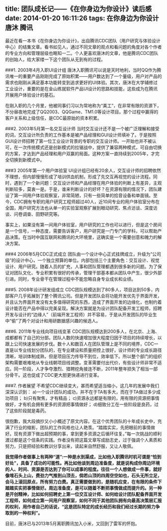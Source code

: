 title: 团队成长记——《在你身边为你设计》读后感
date: 2014-01-20 16:11:26
tags: 在你身边为你设计 唐沐 腾讯
---
最近在看一本书《在你身边为你设计》，出自腾讯CDC团队（用户研究与体验设计中心）的结集文章。看书如见人，通过不同文章的观点和看问题的角度对各个作者的专业方向和管理层级也略知一二。个人更喜欢唐沐的文章，他是腾讯CDC团队的创始人，给大家缕一下这个团队从无到有的过程。

###1. 2003年4月入职UI设计组
唐沐入职腾讯可以说是天时地利，当时QQ作为腾讯唯一的重要产品刚刚完成了原始积累——用户数达到了一个量级，用户对产品的需求也刚刚从满足基本功能转变到追求更好的UI体验。其次，唐沐在大学辅修过工业设计，重要的是在金山练就软件产品UI设计的思路和技能，这些成为在腾讯开展用户体验设计的基石。

在刚入职的几个月里，他被同事们习以为常地称为“美工”，在非常有限的资源下，不分昼夜地完成了QQ2003、QQGame、TM1.0等设计项目。那个过程中赢得的客户关系和上级信任，是CDC最原始的资本积累。

###2. 2003年5月第一名交互设计师
当时交互设计还不是一个被广泛理解和接受的词，交互设计所负责的工作基本是被产品经理和GUI设计师填补了。于是按照GUI设计师招聘了第一位工业设计背景的专职的交互设计师。一开始也并不被认可，在一次传统模式还是创新模式的拉锯战中，提供了兼容两种模式，可自由切换的方案，才达到产品经理和用户双赢的局面。这种方案一直持续到2005年，才完全切换到新模式中。

###3 2005年第一个用户体验室
UI设计组已经有20余人，交互设计师的招聘依然不理想，但内部慢慢形成了培训供血机制，形成了先交互再视觉的设计流程。同时，遇到了一个新问题：交互设计师和产品经理在用户体验的判断上有差异，主观判断较多，莫衷一是。于是，谁来判断设计的好坏？在资源有限的情况下，团队建设了第一间用户体验观察室，非常简陋，只有一些简单的拾音设备和单面镜。至今，CDC拥有专职的用户研究工程师超过40人，近10间专业的用户体验室分布在全国，用户研究方法也从单一的实验室观察扩展到眼动研究、焦点访谈、深度访谈、问卷调查、田野研究等。

事实上，如果没有第一间用户体验室，用户研究的工作也可以进行，但是这个房间是一个信号，一种态度，需要告诉客户，用户研究是一门专门的学科，可以帮助产品决策。在当时中国互联网和腾讯的大环境里，这确实是一个需要创意和魄力的解决方案。

###4 2006年5月CDC正式成立
团队由一个设计中心正式挂牌成立，升级为“公司级”的设计中心，一个独立预算的单位。内部包括三个主要角色：交互设计、视觉设计、用户研究。随着人员的扩充，人事和团队管理都遇到很多新的问题。为了保证对团队文化、专业积累有很好的传承，管理干部基本都从团队中产生，很少外部引进。同时，专业骨干在管理过程中不能忽略自身专业成长和业绩。

###5. 2008年设计研发组成立
CDC团队规模达到了80多人，项目达到50多，内部客户几乎拓展到了整个腾讯公司。但是开发团队会将功能开发优先于界面开发，并且认为界面开发没有太多值得研究的东西，造成了界面开发的边缘化，也制约着设计能否在产品中得以完美呈现。解决方案就是为设计团队配备开发工程师，招聘开发与设计的“边缘人”（前端开发工程师）并不容易，于是从开发团队的毕业生中“偷”了两个对设计和用研数据感兴趣的候选人。

###6. 2011年专业线向项目线变革
CDC团队规模达到200多人，在北京、上海、成都都有了自己的分部。团队人数的快速增加很大程度归因于项目的持续增长，以跟上公司快速发展的步伐。数十人和数百人在团队管理上是不同的境界，CDC一直是以专业线划分团队的，在专业建设和质量把控上很好，设计师的专业成长路径清晰，培训体制成熟，但是项目压力传导不到位，效率低下。所以整个部门的组织架构需要艰难地从专业线朝项目线调整。变革需要付出代价，有些设计师非常不适应。同一阶段，人才争夺激烈、猎聘挖角接连不断，2011年整年损失了相当一部分骨干。这也促成了CDC更大胆更快递进行变革。

###7. 作者展望
不希望CDC继续变大，甚而希望适当缩小，这几年的发展中我们深深认识到：
a)一个设计团队的成功，并不在于TA有多大，而在于TA做过多少成功项目；
b)只有聚焦，才有精品；
c)资源永远都是有限的，用有限的资源把事情做好，才有机会拥有更多的资源把事情做好；
d)细致分工在一些阶段是良药，过了这些阶段就是毒药。

很抱歉，我大段摘抄又小小概述了原文内容。在这个优秀团队的十年成长史中，充满了行业的缩影，团队的工作风格也让人艳羡。“踏踏实实，先把眼前的事情做好。现有资源下做出超预期的事，拿到更多资源之后循环往复。”每一次挑战的顺利渡过都是这个信条的实践。作者没有把这篇文章写成励志史，过于强调个人素质和努力，只是把经验和教训分享出来，读起来自然舒服，又让人敬佩。

**我觉得作者做事上有两种“道”:一种是水到渠成，比如他入职腾讯时机可谓是“恰到好处”，具备了成功的可能性。再比如他谈到周边准备度，就是说构成你周边环境的人、时间、资源是否达到了你可以成事的程度。往往一个人想做成一件事，就好像堆石头上山，费劲力气推到山顶去，倘若山顶的四周空空如也，石头无所立足，会马上滚回原点，所有努力白费。真正需要做到的，是随机应变，在有限的条件下踏踏实实把事情做好。周边准备度，是可以随着不断把事情做成而提升的。另一种是开创精神，比如如何招聘史上第一位交互设计师、如何给设计团队配备界面开发工程师，如何成立第一间用户观察室，如何不同于其他团队拥有向最高决策层汇报的权利，用作者自己的话说，“这是团队特定的成长经历和我们经过长期的努力争取到的一种权利”。**

目前，唐沐已与2013年5月离职腾讯加入小米，又回到了雷军的怀抱。

